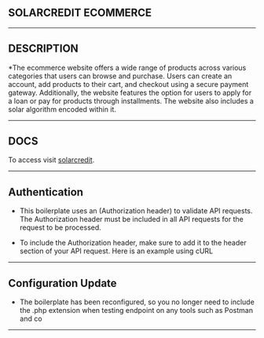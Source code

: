 ## SOLARCREDIT ECOMMERCE

___

## DESCRIPTION 

*The ecommerce website offers a wide range of products across various categories that users can browse and purchase. Users can create an account, add products to their cart, and checkout using a secure payment gateway. Additionally, the website features the option for users to apply for a loan or pay for products through installments. The website also includes a solar algorithm encoded within it.

____
## DOCS

To access visit [solarcredit](https://documenter.getpostman.com/view/21023738/2s8Z72UrWy#ea845c73-765d-4b55-b510-4ec7c4bd8f08).

---
## Authentication

* This boilerplate uses an (Authorization header) to validate API requests. The Authorization header must be included in all API requests for the request to be processed.
 
* To include the Authorization header, make sure to add it to the header section of your API request. Here is an example using cURL

---


## Configuration Update

* The boilerplate has been reconfigured, so you no longer need to include the .php extension when testing  endpoint on any  tools such as Postman and co
---





